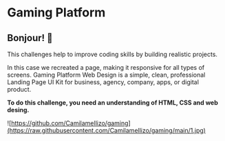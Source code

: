 # Gaming Platform

## Bonjour! 👋

This challenges help to improve coding skills by building realistic projects.

In this case we recreated a page, making it responsive for all types of screens.
Gaming Platform Web Design is a simple, clean, professional Landing Page UI Kit for business, agency, company, apps, or digital product.

**To do this challenge, you need an understanding of HTML, CSS and web desing.**

![https://github.com/Camilamellizo/gaming](https://raw.githubusercontent.com/Camilamellizo/gaming/main/1.jpg)